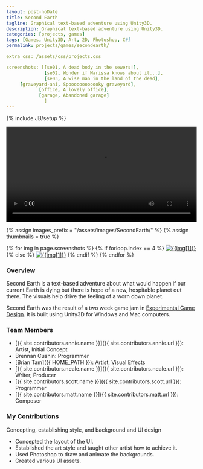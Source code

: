 ```yaml
---
layout: post-noDate
title: Second Earth
tagline: Graphical text-based adventure using Unity3D.
description: Graphical text-based adventure using Unity3D.
categories: [projects, games]
tags: [Games, Unity3D, Art, 2D, Photoshop, C#]
permalink: projects/games/secondearth/

extra_css: /assets/css/projects.css

screenshots: [[se01, A dead body in the sewers!],
              [se02, Wonder if Marissa knows about it...],
              [se03, A wise man in the land of the dead],
     [graveyard-ani, Spoooooooooooky graveyard],
            [office, A lovely office],
            [garage, Abandoned garage]
              ]
---
```

{% include JB/setup %}


<div class="video-wrapper">
    <video width="100%" controls>
        <source src="/assets/images/SecondEarth/SecondEarth.mp4" type="video/mp4">
    </video>
</div>


{% assign images_prefix = "/assets/images/SecondEarth/" %}
{% assign thumbnails = true %}

<div class="project-images" id="slideshow">
{% for img in page.screenshots %}
    {% if forloop.index == 4 %}
      <a href="{{images_prefix}}{{img[0]}}.gif"><img src= "{{images_prefix}}{{img[0]}}{% if thumbnails %}-tn{% endif %}.png" alt="{{img[1]}}" class="img-responsive"></a>
    {% else %}
    <a href="{{images_prefix}}{{img[0]}}.png"><img src= "{{images_prefix}}{{img[0]}}{% if thumbnails %}-tn{% endif %}.png" alt="{{img[1]}}" class="img-responsive"></a>
    {% endif %}
{% endfor %}
</div>

<script>
    $('#slideshow').photobox('a', {history:false, time:0, counter:false});
</script>

<h3>Overview</h3>

Second Earth is a text-based adventure about what would happen if our current Earth is dying but there is hope of a new, hospitable planet out there. The visuals help drive the feeling of a worn down planet. 

Second Earth was the result of a two week game jam in <a href="http://www.arts.rpi.edu/~ruiz/EGDFall2014/Experimental.htm">Experimental Game Design</a>. It is built using Unity3D for Windows and Mac computers. 

<h3>Team Members</h3>

* [{{ site.contributors.annie.name }}]({{ site.contributors.annie.url }}): Artist, Initial Concept
* Brennan Cushin: Programmer
* [Brian Tam]({{ HOME_PATH }}): Artist, Visual Effects
* [{{ site.contributors.neale.name }}]({{ site.contributors.neale.url }}): Writer, Producer
* [{{ site.contributors.scott.name }}]({{ site.contributors.scott.url }}): Programmer
* [{{ site.contributors.matt.name }}]({{ site.contributors.matt.url }}): Composer

<h3>My Contributions</h3>

Concepting, establishing style, and background and UI design

* Concepted the layout of the UI.
* Established the art style and taught other artist how to achieve it.
* Used Photoshop to draw and animate the backgrounds.
* Created various UI assets.  

